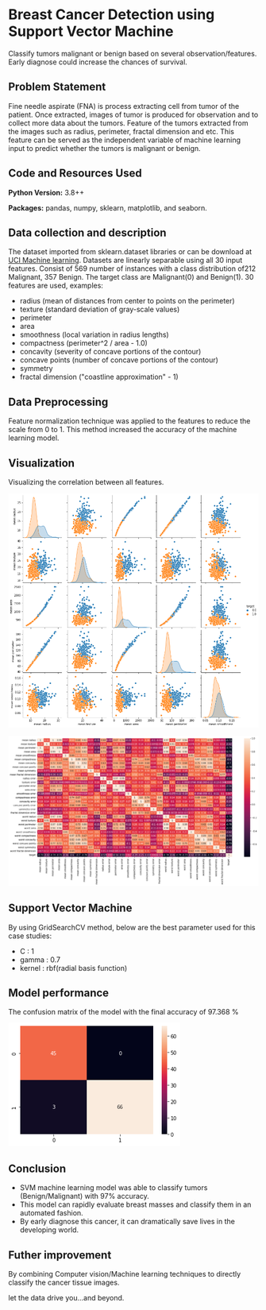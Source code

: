 # Breast Cancer Detection using Support Vector Machine
Classify tumors malignant or benign based on several observation/features. Early diagnose could increase the chances of survival.

## Problem Statement
Fine needle aspirate (FNA) is process extracting cell from tumor of the patient. Once extracted, images of tumor is produced for observation and to collect more data about the tumors. Feature of the tumors extracted from the images such as radius, perimeter, fractal dimension and etc. This feature can be served as the independent variable of machine learning input to predict whether the tumors is malignant or benign. 

## Code and Resources Used 
**Python Version:** 3.8++

**Packages:** pandas, numpy, sklearn, matplotlib, and seaborn.

## Data collection and description
The dataset imported from sklearn.dataset libraries or can be download at [UCI Machine learning](https://archive.ics.uci.edu/ml/datasets/Breast+Cancer+Wisconsin+(Diagnostic)). Datasets are linearly separable using all 30 input features. Consist of 569 number of instances with a class distribution of212 Malignant, 357 Benign. The target class are Malignant(0) and Benign(1). 30 features are used, examples:

* radius (mean of distances from center to points on the perimeter)
* texture (standard deviation of gray-scale values)
* perimeter
* area
* smoothness (local variation in radius lengths)
* compactness (perimeter^2 / area - 1.0)
* concavity (severity of concave portions of the contour)
* concave points (number of concave portions of the contour)
* symmetry 
* fractal dimension ("coastline approximation" - 1)

## Data Preprocessing
Feature normalization technique was applied to the features to reduce the scale from 0 to 1. This method increased the accuracy of the machine learning model. 

## Visualization
Visualizing the correlation between all features.

![Pairplot](https://github.com/aimanraz/br-ccr-svm-svc/blob/main/img/viz.png)

![Correlation](https://github.com/aimanraz/br-ccr-svm-svc/blob/main/img/heatamap_corr.png)


## Support Vector Machine
By using GridSearchCV method, below are the best parameter used for this case  studies:
* C : 1
* gamma : 0.7
* kernel : rbf(radial basis function)

## Model performance
The confusion matrix of the model with the final accuracy of 97.368 %

![Confusion matrix](https://github.com/aimanraz/br-ccr-svm-svc/blob/main/img/cm.png)

## Conclusion

* SVM machine learning model was able to classify tumors (Benign/Malignant) with 97% accuracy.
* This model can rapidly evaluate breast masses and classify them in an automated fashion.
* By early diagnose this cancer, it can dramatically save lives in the developing world.

## Futher improvement

By combining Computer vision/Machine learning techniques to directly classify the cancer tissue images.

let the data drive you...and beyond.
